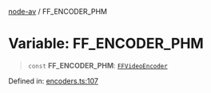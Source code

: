 [node-av](../globals.md) / FF\_ENCODER\_PHM

# Variable: FF\_ENCODER\_PHM

> `const` **FF\_ENCODER\_PHM**: [`FFVideoEncoder`](../type-aliases/FFVideoEncoder.md)

Defined in: [encoders.ts:107](https://github.com/seydx/av/blob/f8631fc881b394300b1479f511d55cf1c370a87f/src/constants/encoders.ts#L107)
